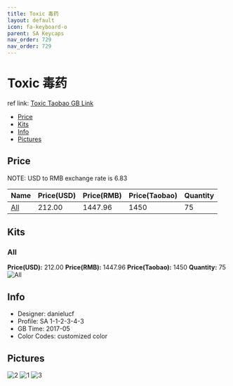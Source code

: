 ```yaml
---
title: Toxic 毒药
layout: default
icon: fa-keyboard-o
parent: SA Keycaps
nav_order: 729
nav_order: 729
---
```


# Toxic 毒药

ref link: [Toxic Taobao GB Link](https://item.taobao.com/item.htm?spm=a1z10.1-c.w4004-16724953655.20.40786997spxJBi&id=550889260296)

* [Price](#price)
* [Kits](#kits)
* [Info](#info)
* [Pictures](#pictures)


## Price  
NOTE: USD to RMB exchange rate is 6.83

| Name          | Price(USD)    |  Price(RMB) |  Price(Taobao) | Quantity |
| ------------- | ------------- |  ---------- |  --------- | -------- |
|[All](#all)|212.00|1447.96|1450|75|


## Kits
### All
**Price(USD):** 212.00    **Price(RMB):** 1447.96    **Price(Taobao):** 1450    **Quantity:** 75
<img src="{{ 'assets/images/sa-keycaps/toxic/kits_pics/all.jpg' | relative_url }}" alt="All" class="image featured">


## Info
* Designer: danielucf
* Profile: SA 1-1-2-3-4-3
* GB Time: 2017-05
* Color Codes: customized color


## Pictures
<img src="{{ 'assets/images/sa-keycaps/toxic/rendering_pics/2.jpg' | relative_url }}" alt="2" class="image featured">
<img src="{{ 'assets/images/sa-keycaps/toxic/rendering_pics/1.jpg' | relative_url }}" alt="1" class="image featured">
<img src="{{ 'assets/images/sa-keycaps/toxic/rendering_pics/3.jpg' | relative_url }}" alt="3" class="image featured">
